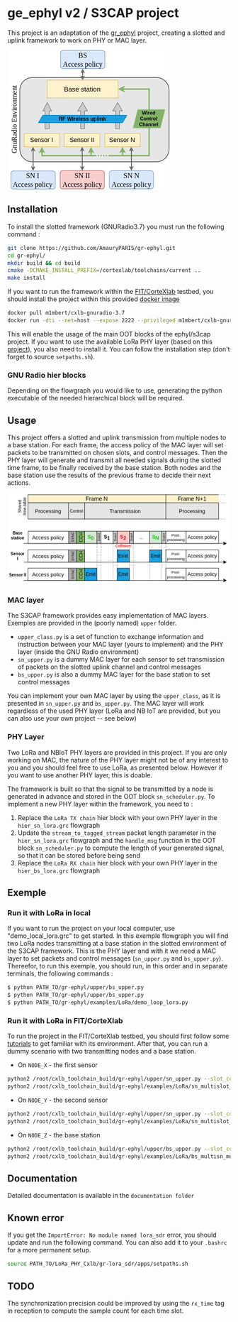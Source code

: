 # ge_ephyl v2 / S3CAP project
This project is an adaptation of the [gr_ephyl](https://raweb.inria.fr/rapportsactivite/RA2019/maracas/uid47.html) project, creating a slotted and uplink framework to work on PHY or MAC layer.

![Flowgraph layout](png/ephyl_layout.png) 

## Installation
To install the slotted framework (GNURadio3.7) you must run the following command : 

```bash
git clone https://github.com/AmauryPARIS/gr-ephyl.git
cd gr-ephyl/
mkdir build && cd build
cmake -DCMAKE_INSTALL_PREFIX=/cortexlab/toolchains/current ..
make install
```

If you want to run the framework within the [FIT/CorteXlab](https://wiki.cortexlab.fr/doku.php) testbed, you should install the project within this provided [docker image](https://hub.docker.com/r/m1mbert/cxlb-gnuradio-3.7)
```bash
docker pull m1mbert/cxlb-gnuradio-3.7
docker run -dti --net=host --expose 2222 --privileged m1mbert/cxlb-gnuradio-3.7:1.0
```

This will enable the usage of the main OOT blocks of the ephyl/s3cap project. If you want to use the available LoRa PHY layer (based on this [project](https://github.com/AmauryPARIS/LoRa_PHY_Cxlb)), you also need to install it. You can follow the installation step (don't forget to source `setpaths.sh`). 

### GNU Radio hier blocks
Depending on the flowgraph you would like to use, generating the python executable of the needed hierarchical block will be required. 

## Usage 
This project offers a slotted and uplink transmission from multiple nodes to a base station. For each frame, the access policy of the MAC layer will set packets to be transmitted on chosen slots, and control messages. Then the PHY layer will generate and transmit all needed signals during the slotted time frame, to be finally received by the base station. Both nodes and the base station use the results of the previous frame to decide their next actions.   

![Flowgraph layout](png/ephyl_timetable.png) 

### MAC layer
The S3CAP framework provides easy implementation of MAC layers. Exemples are provided in the (poorly named) `upper` folder. 
- `upper_class.py` is a set of function to exchange information and instruction between your MAC layer (yours to implement) and the PHY layer (inside the GNU Radio environment)
- `sn_upper.py` is a dummy MAC layer for each sensor to set transmission of packets on the slotted uplink channel and control messages
- `bs_upper.py` is also a dummy MAC layer for the base station to set control messages

You can implement your own MAC layer by using the `upper_class`, as it is presented in `sn_upper.py` and `bs_upper.py`. The MAC layer will work regardless of the used PHY layer (LoRa and NB IoT are provided, but you can also use your own project -- see below)

### PHY Layer 
Two LoRa and NBIoT PHY layers are provided in this project. If you are only working on MAC, the nature of the PHY layer might not be of any interest to you and you should feel free to use LoRa, as presented below. However if you want to use another PHY layer, this is doable. 

The framework is built so that the signal to be transmitted by a node is generated in advance and stored in the OOT block `sn_scheduler.py`. To implement a new PHY layer within the framework, you need to :
1. Replace the `LoRa TX chain` hier block with your own PHY layer in the `hier_sn_lora.grc` flowgraph
2. Update the `stream_to_tagged_stream` packet length parameter in the `hier_sn_lora.grc` flowgraph and the `handle_msg` function in the OOT block `sn_scheduler.py` to compute the length of your generated signal, so that it can be stored before being send
3. Replace the `LoRa RX chain` hier block with your own PHY layer in the `hier_bs_lora.grc` flowgraph

## Exemple

### Run it with LoRa in local

If you want to run the project on your local computer, use "demo_local_lora.grc" to get started. In this exemple flowgraph you will find two LoRa nodes transmitting at a base station in the slotted environment of the S3CAP framework. This is the PHY layer and with it we need a MAC layer to set packets and control messages (`sn_upper.py` and `bs_upper.py`). Thereefor, to run this exemple, you should run, in this order and in separate terminals, the following commands : 

```bash
$ python PATH_TO/gr-ephyl/upper/bs_upper.py
$ python PATH_TO/gr-ephyl/upper/bs_upper.py
$ python PATH_TO/gr-ephyl/examples/LoRa/demo_loop_lora.py
```

### Run it with LoRa in FIT/CorteXlab 

To run the project in the FIT/CorteXlab testbed, you should first follow some [tutorials](https://wiki.cortexlab.fr/doku.php?id=tutorials) to get familiar with its environment. After that, you can run a dummy scenario with two transmitting nodes and a base station.

- On `NODE_X` - the first sensor
```bash
python2 /root/cxlb_toolchain_build/gr-ephyl/upper/sn_upper.py --slot_count=4 &
python2 /root/cxlb_toolchain_build/gr-ephyl/examples/LoRa/sn_multislot_dyn_ephyl_lora.py --sn-id=A --ip-bs-addr=NODE_Z --S=4
```
- On `NODE_Y` - the second sensor
```bash
python2 /root/cxlb_toolchain_build/gr-ephyl/upper/sn_upper.py --slot_count=4 &
python2 /root/cxlb_toolchain_build/gr-ephyl/examples/LoRa/sn_multislot_dyn_ephyl_lora.py --sn-id=B --ip-bs-addr=NODE_Z --S=4
```
- On `NODE_Z` - the base station
```bash
python2 /root/cxlb_toolchain_build/gr-ephyl/upper/bs_upper.py --slot_count=4 &
python2 /root/cxlb_toolchain_build/gr-ephyl/examples/LoRa/bs_multisn_multislot_dyn_ephyl_lora.py --sn-1-ip-addr=NODE_X --sn-2-ip-addr=NODE_Y --S=4
```

## Documentation 
Detailed documentation is available in the `documentation folder`

## Known error

If you get the `ImportError: No module named lora_sdr` error, you should update and run the following command. You can also add it to your `.bashrc` for a more permanent setup. 
```bash
source PATH_TO/LoRa_PHY_Cxlb/gr-lora_sdr/apps/setpaths.sh
```

## TODO 
The synchronization precision could be improved by using the `rx_time` tag in reception to compute the sample count for each time slot.




